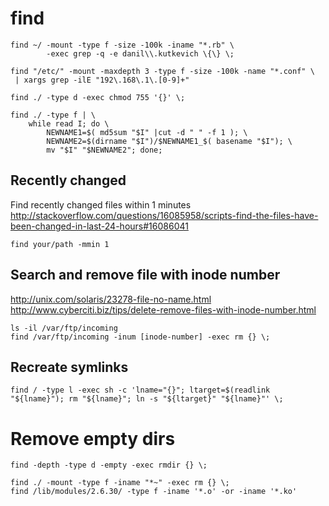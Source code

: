 # find

    find ~/ -mount -type f -size -100k -iname "*.rb" \
            -exec grep -q -e danil\\.kutkevich \{\} \;

    find "/etc/" -mount -maxdepth 3 -type f -size -100k -name "*.conf" \
     | xargs grep -ilE "192\.168\.1\.[0-9]+"

    find ./ -type d -exec chmod 755 '{}' \;

    find ./ -type f | \
        while read I; do \
            NEWNAME1=$( md5sum "$I" |cut -d " " -f 1 ); \
            NEWNAME2=$(dirname "$I")/$NEWNAME1_$( basename "$I"); \
            mv "$I" "$NEWNAME2"; done;

## Recently changed

Find recently changed files within 1 minutes
<http://stackoverflow.com/questions/16085958/scripts-find-the-files-have-been-changed-in-last-24-hours#16086041>

    find your/path -mmin 1

## Search and remove file with inode number

<http://unix.com/solaris/23278-file-no-name.html>
<http://www.cyberciti.biz/tips/delete-remove-files-with-inode-number.html>

    ls -il /var/ftp/incoming
    find /var/ftp/incoming -inum [inode-number] -exec rm {} \;

## Recreate symlinks

    find / -type l -exec sh -c 'lname="{}"; ltarget=$(readlink "${lname}"); rm "${lname}"; ln -s "${ltarget}" "${lname}"' \;

# Remove empty dirs

    find -depth -type d -empty -exec rmdir {} \;

    find ./ -mount -type f -iname "*~" -exec rm {} \;
    find /lib/modules/2.6.30/ -type f -iname '*.o' -or -iname '*.ko'
